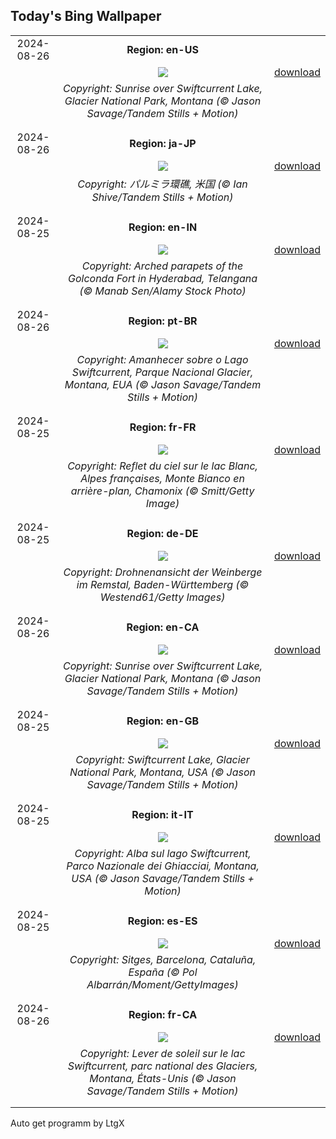 ## Today's Bing Wallpaper
|      |      |      |
| :----: | :----: | :----: |
|2024-08-26|**Region: en-US**||
||![](https://www.bing.com/th?id=OHR.SwiftcurrentLake_EN-US8272209593_UHD.jpg&pid=hp&w=1152&h=648&rs=1&c=4)| [download](https://www.bing.com/th?id=OHR.SwiftcurrentLake_EN-US8272209593_UHD.jpg)|
||*Copyright: Sunrise over Swiftcurrent Lake, Glacier National Park, Montana (© Jason Savage/Tandem Stills + Motion)*
||
|||
|2024-08-26|**Region: ja-JP**||
||![](https://www.bing.com/th?id=OHR.PalmyraAtoll_JA-JP7657576901_UHD.jpg&pid=hp&w=1152&h=648&rs=1&c=4)| [download](https://www.bing.com/th?id=OHR.PalmyraAtoll_JA-JP7657576901_UHD.jpg)|
||*Copyright: パルミラ環礁, 米国 (© Ian Shive/Tandem Stills + Motion)*
||
|||
|2024-08-25|**Region: en-IN**||
||![](https://www.bing.com/th?id=OHR.GolcondaFort_EN-IN3908727493_UHD.jpg&pid=hp&w=1152&h=648&rs=1&c=4)| [download](https://www.bing.com/th?id=OHR.GolcondaFort_EN-IN3908727493_UHD.jpg)|
||*Copyright: Arched parapets of the Golconda Fort in Hyderabad, Telangana (© Manab Sen/Alamy Stock Photo)*
||
|||
|2024-08-26|**Region: pt-BR**||
||![](https://www.bing.com/th?id=OHR.SwiftcurrentLake_PT-BR2467952516_UHD.jpg&pid=hp&w=1152&h=648&rs=1&c=4)| [download](https://www.bing.com/th?id=OHR.SwiftcurrentLake_PT-BR2467952516_UHD.jpg)|
||*Copyright: Amanhecer sobre o Lago Swiftcurrent, Parque Nacional Glacier, Montana, EUA (© Jason Savage/Tandem Stills + Motion)*
||
|||
|2024-08-25|**Region: fr-FR**||
||![](https://www.bing.com/th?id=OHR.TrailMontBlanc_FR-FR5602937641_UHD.jpg&pid=hp&w=1152&h=648&rs=1&c=4)| [download](https://www.bing.com/th?id=OHR.TrailMontBlanc_FR-FR5602937641_UHD.jpg)|
||*Copyright: Reflet du ciel sur le lac Blanc, Alpes françaises, Monte Bianco en arrière-plan, Chamonix (© Smitt/Getty Image)*
||
|||
|2024-08-25|**Region: de-DE**||
||![](https://www.bing.com/th?id=OHR.VineyardsinRemstalvalley_DE-DE8704317940_UHD.jpg&pid=hp&w=1152&h=648&rs=1&c=4)| [download](https://www.bing.com/th?id=OHR.VineyardsinRemstalvalley_DE-DE8704317940_UHD.jpg)|
||*Copyright: Drohnenansicht der Weinberge im Remstal, Baden-Württemberg (© Westend61/Getty Images)*
||
|||
|2024-08-26|**Region: en-CA**||
||![](https://www.bing.com/th?id=OHR.SwiftcurrentLake_EN-CA7830300836_UHD.jpg&pid=hp&w=1152&h=648&rs=1&c=4)| [download](https://www.bing.com/th?id=OHR.SwiftcurrentLake_EN-CA7830300836_UHD.jpg)|
||*Copyright: Sunrise over Swiftcurrent Lake, Glacier National Park, Montana (© Jason Savage/Tandem Stills + Motion)*
||
|||
|2024-08-25|**Region: en-GB**||
||![](https://www.bing.com/th?id=OHR.SwiftcurrentLake_EN-GB9627605146_UHD.jpg&pid=hp&w=1152&h=648&rs=1&c=4)| [download](https://www.bing.com/th?id=OHR.SwiftcurrentLake_EN-GB9627605146_UHD.jpg)|
||*Copyright: Swiftcurrent Lake, Glacier National Park, Montana, USA (© Jason Savage/Tandem Stills + Motion)*
||
|||
|2024-08-25|**Region: it-IT**||
||![](https://www.bing.com/th?id=OHR.SwiftcurrentLake_IT-IT5489995070_UHD.jpg&pid=hp&w=1152&h=648&rs=1&c=4)| [download](https://www.bing.com/th?id=OHR.SwiftcurrentLake_IT-IT5489995070_UHD.jpg)|
||*Copyright: Alba sul lago Swiftcurrent, Parco Nazionale dei Ghiacciai, Montana, USA (© Jason Savage/Tandem Stills + Motion)*
||
|||
|2024-08-25|**Region: es-ES**||
||![](https://www.bing.com/th?id=OHR.VelaAmericaCupBarcelona_ES-ES7829816830_UHD.jpg&pid=hp&w=1152&h=648&rs=1&c=4)| [download](https://www.bing.com/th?id=OHR.VelaAmericaCupBarcelona_ES-ES7829816830_UHD.jpg)|
||*Copyright: Sitges, Barcelona, Cataluña, España (© Pol Albarrán/Moment/GettyImages)*
||
|||
|2024-08-26|**Region: fr-CA**||
||![](https://www.bing.com/th?id=OHR.SwiftcurrentLake_FR-CA5079501446_UHD.jpg&pid=hp&w=1152&h=648&rs=1&c=4)| [download](https://www.bing.com/th?id=OHR.SwiftcurrentLake_FR-CA5079501446_UHD.jpg)|
||*Copyright: Lever de soleil sur le lac Swiftcurrent, parc national des Glaciers, Montana, États-Unis  (© Jason Savage/Tandem Stills + Motion)*
||
|||

Auto get programm by LtgX
